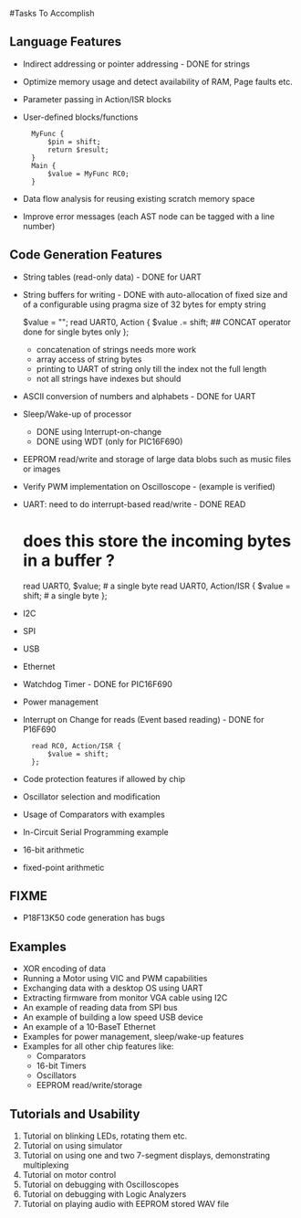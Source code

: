 #Tasks To Accomplish

## Language Features

- Indirect addressing or pointer addressing - DONE for strings
- Optimize memory usage and detect availability of RAM, Page faults etc.
- Parameter passing in Action/ISR blocks
- User-defined blocks/functions

        MyFunc {
            $pin = shift;
            return $result;
        }
        Main {
            $value = MyFunc RC0;
        }

- Data flow analysis for reusing existing scratch memory space
- Improve error messages (each AST node can be tagged with a line number)

## Code Generation Features

- String tables (read-only data) - DONE for UART
- String buffers for writing - DONE with auto-allocation of fixed size and of a
  configurable using pragma size of 32 bytes for empty string

    $value = "";
    read UART0, Action {
        $value .= shift; ## CONCAT operator done for single bytes only
    };

    - concatenation of strings needs more work
    - array access of string bytes
    - printing to UART of string only till the index not the full length
    - not all strings have indexes but should

- ASCII conversion of numbers and alphabets - DONE for UART
- Sleep/Wake-up of processor
    - DONE using Interrupt-on-change
    - DONE using WDT (only for PIC16F690)
- EEPROM read/write and storage of large data blobs such as music files or
  images
- Verify PWM implementation on Oscilloscope - (example is verified)
- UART: need to do interrupt-based read/write -  DONE READ

    # does this store the incoming bytes in a buffer ?
    read UART0, $value; # a single byte
    read UART0, Action/ISR {
        $value = shift; # a single byte
    };

- I2C
- SPI
- USB
- Ethernet
- Watchdog Timer - DONE for PIC16F690
- Power management
- Interrupt on Change for reads (Event based reading) - DONE for P16F690

        read RC0, Action/ISR {
            $value = shift;
        };

- Code protection features if allowed by chip
- Oscillator selection and modification
- Usage of Comparators with examples
- In-Circuit Serial Programming example
- 16-bit arithmetic
- fixed-point arithmetic

## FIXME

- P18F13K50 code generation has bugs

## Examples

- XOR encoding of data
- Running a Motor using VIC and PWM capabilities
- Exchanging data with a desktop OS using UART
- Extracting firmware from monitor VGA cable using I2C
- An example of reading data from SPI bus
- An example of building a low speed USB device
- An example of a 10-BaseT Ethernet
- Examples for power management, sleep/wake-up features
- Examples for all other chip features like:
    - Comparators
    - 16-bit Timers
    - Oscillators
    - EEPROM read/write/storage

## Tutorials and Usability

1. Tutorial on blinking LEDs, rotating them etc.
2. Tutorial on using simulator
3. Tutorial on using one and two 7-segment displays, demonstrating multiplexing
4. Tutorial on motor control
5. Tutorial on debugging with Oscilloscopes
6. Tutorial on debugging with Logic Analyzers
7. Tutorial on playing audio with EEPROM stored WAV file


